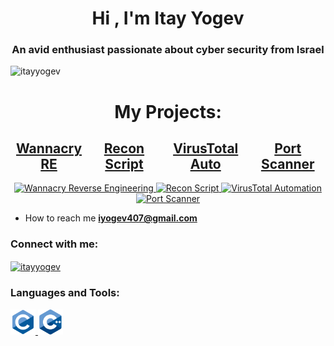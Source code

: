 <h1 align="center">Hi , I'm Itay Yogev</h1>
<h3 align="center">An avid enthusiast passionate about cyber security from Israel</h3>

<p align="left"> <img src="https://komarev.com/ghpvc/?username=itayyogev&label=Profile%20views&color=0e75b6&style=flat" alt="itayyogev" /> </p>

<h1 align="center">My Projects:</h1>

<h2 align="center" style="display: flex; justify-content: space-between;">
  <a href="https://github.com/ItayYogev/Wannacry-Reverse-Engineering">Wannacry RE</a>
  <a href="https://github.com/ItayYogev/Reconnaissance-Script-Bash-">Recon Script</a>
  <a href="https://github.com/ItayYogev/VirusTotal-Automation">VirusTotal Auto</a>
  <a href="https://github.com/ItayYogev/Port-Scanner">Port Scanner</a>
</h2>

<p align="center">
  <a href="https://github.com/ItayYogev/Wannacry-Reverse-Engineering">
    <img src="https://www.novabackup.com/hs-fs/hubfs/WannaCry.jpg?width=679&name=WannaCry.jpg" width="200" height="200" alt="Wannacry Reverse Engineering">
  </a>
  <a href="https://github.com/ItayYogev/Reconnaissance-Script-Bash-">
    <img src="https://i.ytimg.com/vi/H2JQGGuIK58/hqdefault.jpg" width="200" height="200" alt="Recon Script">
  </a>
  <a href="https://github.com/ItayYogev/VirusTotal-Automation">
    <img src="https://i.ytimg.com/vi/jOJwiqcLIEc/maxresdefault.jpg" width="200" height="200" alt="VirusTotal Automation">
  </a>
  <a href="https://github.com/ItayYogev/Port-Scanner">
    <img src="https://i.ytimg.com/vi/8sPoMcsnlSg/maxresdefault.jpg" width="200" height="200" alt="Port Scanner">
  </a>
</p>

-  How to reach me **iyogev407@gmail.com**

<h3 align="left">Connect with me:</h3>
<p align="left">
  <a href="https://linkedin.com/in/itayyogev" target="blank"><img align="center" src="https://raw.githubusercontent.com/rahuldkjain/github-profile-readme-generator/master/src/images/icons/Social/linked-in-alt.svg" alt="itayyogev" height="30" width="40" />
  </a>
</p>

<h3 align="left">Languages and Tools:</h3>
<p align="left"> <a href="https://www.cprogramming.com/" target="_blank" rel="noreferrer"> <img src="https://raw.githubusercontent.com/devicons/devicon/master/icons/c/c-original.svg" alt="c" width="40" height="40"/> </a> <a href="https://www.w3schools.com/cpp/" target="_blank" rel="noreferrer"> <img src="https://raw.githubusercontent.com/devicons/devicon/master/icons/cplusplus/cplusplus-original.svg" alt="cplusplus" width="40" height="40"/> </a> <a href="https://www.w3schools.com/cs/" target="_blank" rel="noreferrer"> <img src="https://raw.githubusercontent.com/devicons/devicon/master/icons/csharp/csharp-original.svg```
